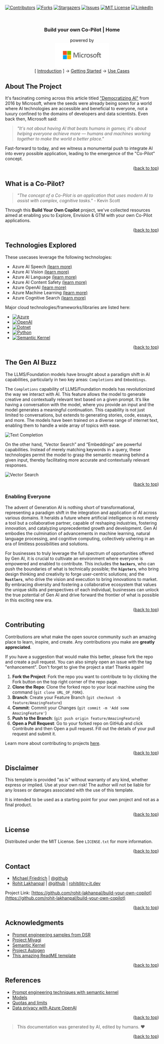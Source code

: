 <a id="readme-top"></a>

<!-- PROJECT SHIELDS -->
<!--
*** Using markdown "reference style" links for readability.
*** Reference links are enclosed in brackets [ ] instead of parentheses ( ).
*** See the bottom of this document for the declaration of the reference variables
*** for contributors-url, forks-url, etc. This is an optional, concise syntax you may use.
*** https://www.markdownguide.org/basic-syntax/#reference-style-links
-->

[![Contributors][contributors-shield]][contributors-url]
[![Forks][forks-shield]][forks-url]
[![Stargazers][stars-shield]][stars-url]
[![Issues][issues-shield]][issues-url]
[![MIT License][license-shield]][license-url]
[![LinkedIn][linkedin-shield]][linkedin-url]


<!-- PROJECT LOGO -->
<br />
<div align="center">
  <h3 align="center">
    Build your own Co-Pilot | Home
  </h3>

  <p align="center">
    powered by
    <br />
    <a href="https://github.com/rohit-lakhanpal/build-your-own-copilot">
    <img src="docs/img/logo.png" alt="Logo" height="80">
  </a>
    <br />    
    [ <a href="README.md"><u>Introduction</u></a> ]
    →
    <a href="GETTING-STARTED.md">Getting Started</a>
    →
    <a href="USE-CASES.md">Use Cases</a>
  </p>
</div>

<!-- ABOUT THE PROJECT -->
## About The Project

<!-- PLACEHOLDER FOR YOUTUBE VIDEO -->

It's fascinating coming across this article titled ["Democratizing AI"](https://news.microsoft.com/features/democratizing-ai/) from 2016 by Microsoft, where the seeds were already being sown for a world where AI technologies are accessible and beneficial to everyone, not a luxury confined to the domains of developers and data scientists. Even back then, Microsoft said:
> *"It's not about having AI that beats humans in games; it's about helping everyone achieve more — humans and machines working together to make the world a better place."* 

Fast-forward to today, and we witness a monumental push to integrate AI into every possible application, leading to the emergence of the "Co-Pilot" concept.

<p align="right">(<a href="#readme-top">back to top</a>)</p>

<a id="what-is-a-copilot"></a>

## What is a Co-Pilot?

> *"The concept of a Co-Pilot is an application that uses modern AI to assist with complex, cognitive tasks."* - Kevin Scott

Through this **Build Your Own Copilot** project, we've collected resources aimed at enabling you to Explore, Envision & GTM with your own Co-Pilot applications. 

<p align="right">(<a href="#readme-top">back to top</a>)</p>


## Technologies Explored

These usecases leverage the following technologies:
- Azure AI Speech [(learn more)](https://azure.microsoft.com/en-au/services/cognitive-services/speech-services/)
- Azure AI Vision [(learn more)](https://azure.microsoft.com/en-au/products/cognitive-services/vision-services/)
- Azure AI Language [(learn more)](https://azure.microsoft.com/en-au/products/cognitive-services/language-service/)
- Azure AI Content Safety [(learn more)](https://azure.microsoft.com/en-au/products/cognitive-services/content-safety/)
- Azure OpenAI [(learn more)](https://azure.microsoft.com/en-au/products/cognitive-services/openai-service/)
- Azure Machine Learning [(learn more)](https://azure.microsoft.com/en-au/products/machine-learning/)
- Azure Cognitive Search [(learn more)](https://azure.microsoft.com/en-au/products/search/)


Major cloud technologies/frameworks/libraries are listed here:
* [![Azure][azure.com]][azure-url]
* [![OpenAI][openai.com]][openai-url]
* [![Dotnet][dotnet.microsoft.com]][dotnet-url]
* [![Python][python.org]][Python-url]
* [![Semantic Kernel][learn-sk]][sk-url]

<p align="right">(<a href="#readme-top">back to top</a>)</p>


## The Gen AI Buzz

The LLMS/Foundation models have brought about a paradigm shift in AI capabilities, particularly in two key areas: `Completions` and `Embeddings`. 

The `Completions` capability of LLMS/Foundation models has revolutionized the way we interact with AI. This feature allows the model to generate creative and contextually relevant text based on a given prompt. It’s like having a conversation with the model, where you provide an input and the model generates a meaningful continuation. This capability is not just limited to conversations, but extends to generating stories, code, essays, and more. The models have been trained on a diverse range of internet text, enabling them to handle a wide array of topics with ease.

<img src="docs/img/completion-v1.gif" alt="Text Completion" height="200">

On the other hand, “Vector Search” and “Embeddings” are powerful capabilities. Instead of merely matching keywords in a query, these technologies permit the model to grasp the semantic meaning behind a given input, thereby facilitating more accurate and contextually relevant responses.

<img src="docs/img/vector-search-v1.gif" alt="Vector Search" height="200">

<p align="right">(<a href="#readme-top">back to top</a>)</p>


### Enabling Everyone

The advent of Generation AI is nothing short of transformational, representing a paradigm shift in the integration and application of AI across various domains. It heralds a future where artificial intelligence is not merely a tool but a collaborative partner, capable of reshaping industries, fostering innovation, and catalyzing unprecedented growth and development. Gen AI embodies the culmination of advancements in machine learning, natural language processing, and cognitive computing, collectively ushering in an era of limitless possibilities and solutions.

For businesses to truly leverage the full spectrum of opportunities offered by Gen AI, it is crucial to cultivate an environment where everyone is empowered and enabled to contribute. This includes the **`hackers`**, who can push the boundaries of what is technically possible; the **`hipsters`**, who bring design thinking and creativity to forge user-centric solutions; and the **`hustlers`**, who drive the vision and execution to bring innovations to market. By embracing diversity and fostering a collaborative ecosystem that values the unique skills and perspectives of each individual, businesses can unlock the true potential of Gen AI and drive forward the frontier of what is possible in this exciting new era.

<p align="right">(<a href="#readme-top">back to top</a>)</p>


<!-- CONTRIBUTING -->
## Contributing

Contributions are what make the open source community such an amazing place to learn, inspire, and create. Any contributions you make are **greatly appreciated**.

If you have a suggestion that would make this better, please fork the repo and create a pull request. You can also simply open an issue with the tag "enhancement".
Don't forget to give the project a star! Thanks again!

1. **Fork the Project**: Fork the repo you want to contribute to by clicking the Fork button on the top right corner of the repo page.
1. **Clone the Repo**: Clone the forked repo to your local machine using the command (`git clone URL_OF_FORK`).
2. **Branch**: Create your Feature Branch (`git checkout -b feature/AmazingFeature`)
3. **Commit**: Commit your Changes (`git commit -m 'Add some AmazingFeature'`)
4. **Push to the Branch**: (`git push origin feature/AmazingFeature`)
5. **Open a Pull Request**: Go to your forked repo on GitHub and click Contribute and then Open a pull request. Fill out the details of your pull request and submit it.

Learn more about contributing to projects [here](https://docs.github.com/en/get-started/quickstart/contributing-to-projects).



<p align="right">(<a href="#readme-top">back to top</a>)</p>

<!-- DISCPLAIMER -->
## Disclaimer

This template is provided "as is" without warranty of any kind, whether express or implied. Use at your own risk! The author will not be liable for any losses or damages associated with the use of this template. 

It is intended to be used as a starting point for your own project and not as a final product.

<p align="right">(<a href="#readme-top">back to top</a>)</p>

<!-- LICENSE -->
## License

Distributed under the MIT License. See `LICENSE.txt` for more information.

<p align="right">(<a href="#readme-top">back to top</a>)</p>


<!-- CONTACT -->
## Contact

- [Michael Friedrich](https://www.linkedin.com/in/1michaelfriedrich/) | [@github](https://github.com/fredderf204)
- [Rohit Lakhanpal](https://blog.try-it.dev/author/rohit/) | [@github](https://github.com/rohit-lakhanpal) | rohit@try-it.dev

Project Link: [https://github.com/rohit-lakhanpal/build-your-own-copilot](https://github.com/rohit-lakhanpal/build-your-own-copilot)

<p align="right">(<a href="#readme-top">back to top</a>)</p>



<!-- ACKNOWLEDGMENTS -->
## Acknowledgments

* [Prompt engineering samples from DSR](https://learn.microsoft.com/en-us/azure/cognitive-services/openai/concepts/advanced-prompt-engineering?pivots=programming-language-chat-completions)
* [Project Miyagi](https://github.com/Azure-Samples/miyagi)
* [Semantic Kernel](https://learn.microsoft.com/en-us/semantic-kernel/overview/#semantic-kernel-is-at-the-center-of-the-copilot-stack)
* [Project Autogen](https://github.com/microsoft/autogen)
* [This amazing ReadME template](https://github.com/othneildrew/Best-README-Template)

<p align="right">(<a href="#readme-top">back to top</a>)</p>


<!-- REFERENCES -->
## References

* [Prompt engineering techniques with semantic kernel](https://learn.microsoft.com/en-us/semantic-kernel/prompt-engineering/)
* [Models](https://learn.microsoft.com/en-us/azure/cognitive-services/openai/concepts/models)
* [Quotas and limits](https://learn.microsoft.com/en-us/azure/cognitive-services/openai/quotas-limits)
* [Data privacy with Azure OpenAI](https://learn.microsoft.com/en-us/legal/cognitive-services/openai/data-privacy#can-a-customer-opt-out-of-the-logging-and-human-review-process)

<p align="right">(<a href="#readme-top">back to top</a>)</p>

> This documentation was generated by AI, edited by humans. ❤️


<p align="right">(<a href="#readme-top">back to top</a>)</p>



<!-- MARKDOWN LINKS & IMAGES -->
<!-- https://www.markdownguide.org/basic-syntax/#reference-style-links -->
[contributors-shield]: https://img.shields.io/github/contributors/rohit-lakhanpal/build-your-own-copilot.svg?style=for-the-badge
[contributors-url]: https://github.com/rohit-lakhanpal/build-your-own-copilot/graphs/contributors
[forks-shield]: https://img.shields.io/github/forks/rohit-lakhanpal/build-your-own-copilot.svg?style=for-the-badge
[forks-url]: https://github.com/rohit-lakhanpal/build-your-own-copilot/network/members
[stars-shield]: https://img.shields.io/github/stars/rohit-lakhanpal/build-your-own-copilot.svg?style=for-the-badge
[stars-url]: https://github.com/rohit-lakhanpal/build-your-own-copilot/stargazers
[issues-shield]: https://img.shields.io/github/issues/rohit-lakhanpal/build-your-own-copilot.svg?style=for-the-badge
[issues-url]: https://github.com/rohit-lakhanpal/build-your-own-copilot/issues
[license-shield]: https://img.shields.io/github/license/rohit-lakhanpal/build-your-own-copilot.svg?style=for-the-badge
[license-url]: https://github.com/rohit-lakhanpal/build-your-own-copilot/blob/master/LICENSE.txt
[linkedin-shield]: https://img.shields.io/badge/-LinkedIn-black.svg?style=for-the-badge&logo=linkedin&colorB=555
[linkedin-url]: https://www.linkedin.com/in/rohitlakhanpal

[openai.com]: https://img.shields.io/badge/OpenAI-5A5AFF?style=for-the-badge&logo=openai&logoColor=white
[openai-url]: https://openai.com/
[azure.com]: https://img.shields.io/badge/Microsoft_Azure-0078D4?style=for-the-badge&logo=microsoft-azure&logoColor=white
[azure-url]: https://azure.microsoft.com
[dotnet.microsoft.com]: https://img.shields.io/badge/.NET-512BD4?style=for-the-badge&logo=dotnet&logoColor=white
[dotnet-url]: https://dotnet.microsoft.com
[python.org]: https://img.shields.io/badge/Python-3776AB?style=for-the-badge&logo=python&logoColor=white
[python-url]: https://www.python.org
[learn-sk]: https://img.shields.io/badge/Semantic%20Kernel-5E5E5E?style=for-the-badge&logo=microsoft
[sk-url]: https://learn.microsoft.com/en-us/semantic-kernel/



